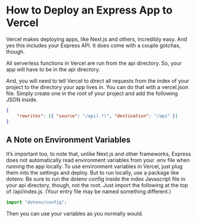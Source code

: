 # How to Deploy an Express App to Vercel

Vercel makes deploying apps, like Next.js and others, incredibly easy.
And yes this includes your Express API. It does come with a couple
gotchas, though.

All serverless functions in Vercel are run from the api directory. So,
your app will have to be in the api directory.

And, you will need to tell Vercel to direct all requests from the index
of your project to the directory your app lives in. You can do that with
a vercel.json file. Simply create one in the root of your project and
add the following JSON inside.

```json
{
    "rewrites": [{ "source": "/api(.*)", "destination": "/api" }]
}
```

## A Note on Environment Variables

It’s important too, to note that, unlike Next.js and other frameworks,
Express does not automatically read environment variables from your .env
file when running the app locally. To use environment variables in
Vercel, just plug them into the settings and deploy. But to run locally,
use a package like dotenv. Be sure to run the dotenv config inside the
index Javascript file in your api directory, though, not the root. Just
import the following at the top of /api/index.js. (Your entry file may
be named something different.)

```javascript
import "dotenv/config";
```

Then you can use your variables as you normally would.
